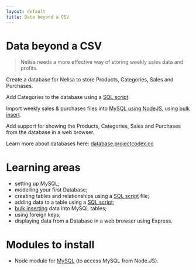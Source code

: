 ```yaml
---
layout: default
title: Data beyond a CSV
---
```


# Data beyond a CSV

> Nelisa needs a more effective way of storing weekly sales data and profits.

Create a database for Nelisa to store Products, Categories, Sales and Purchases.

Add Categories to the database using a [SQL script](http://database.projectcodex.co/steps/running_sql_scripts.html).

Import weekly sales & purchases files into [MySQL using NodeJS](https://www.npmjs.com/package/mysql), using [bulk insert](http://database.projectcodex.co/steps/mysql_bulk_insert_using_nodejs).

Add support for showing the Products, Categories, Sales and Purchases from the database in a web browser.

Learn more about databases here: [database.projectcodex.co](http://database.projectcodex.co)

# Learning areas

* setting up MySQL;
* modelling your first Database;
* creating tables and relationships using a [SQL script](http://database.projectcodex.co/steps/running_sql_scripts.html) file;
* adding data to a table using a [SQL script](http://database.projectcodex.co/steps/running_sql_scripts.html);
* [bulk inserting](http://database.projectcodex.co/steps/mysql_bulk_insert_using_nodejs) data into MySQL tables;
* using foreign keys;
* displaying data from a Database in a web browser using Express.

# Modules to install

* Node module for [MySQL](https://www.npmjs.com/package/mysql) (to access MySQL from Node.JS).
